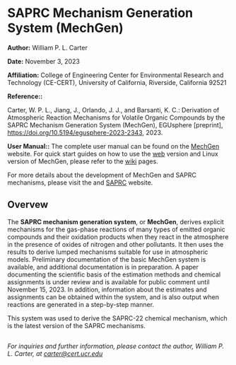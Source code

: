 # SAPRC Mechanism Generation System (MechGen)

**Author:** William P. L. Carter

**Date:** November 3, 2023

**Affiliation:** College of Engineering Center for Environmental Research and Technology (CE-CERT), University of California, Riverside, California 92521

**Reference::**

Carter, W. P. L., Jiang, J., Orlando, J. J., and Barsanti, K. C.: Derivation of Atmospheric Reaction Mechanisms for Volatile Organic Compounds by the SAPRC Mechanism Generation System (MechGen), EGUsphere [preprint], https://doi.org/10.5194/egusphere-2023-2343, 2023.

**User Manual::** The complete user manual can be found on the [MechGen](http://mechgen.cert.ucr.edu/)  website. For quick start guides on how to use the [web](http://mechgen.cert.ucr.edu/) version and Linux version of MechGen, please refer to the [wiki](https://github.com/SAPRC/MechGenv1/wiki) pages.


For more details about the development of MechGen and SAPRC mechanisms, please visit the and [SAPRC](https://intra.engr.ucr.edu/~carter/SAPRC/) website.


## Overvew

The **SAPRC mechanism generation system**, or **MechGen**, derives explicit mechanisms for the gas-phase reactions of many types of emitted organic compounds and their oxidation products when they react in the atmosphere in the presence of oxides of nitrogen and other pollutants. It then uses the results to derive lumped mechanisms suitable for use in atmospheric models. Preliminary documentation of the basic MechGen system is available, and additional documentation is in preparation. A paper documenting the scientific basis of the estimation methods and chemical assignments is under review and is available for public comment until November 15, 2023. In addition, information about the estimates and assignments can be obtained within the system, and is also output when reactions are generated in a step-by-step manner.

This system was used to derive the SAPRC-22 chemical mechanism, which is the latest version of the SAPRC mechanisms.

##

*For inquiries and further information, please contact the author, William P. L. Carter, at carter@cert.ucr.edu*


